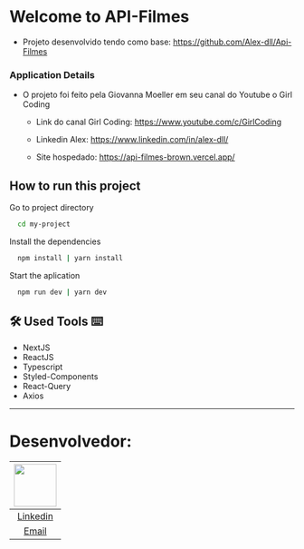 # Welcome to API-Filmes

- Projeto desenvolvido tendo como base: https://github.com/Alex-dll/Api-Filmes

### Application Details


- O projeto foi feito pela Giovanna Moeller em seu canal do Youtube o Girl Coding

  - Link do canal Girl Coding: https://www.youtube.com/c/GirlCoding

  - Linkedin Alex: https://www.linkedin.com/in/alex-dll/

  - Site hospedado: https://api-filmes-brown.vercel.app/

## How to run this project

Go to project directory

```bash
  cd my-project
```

Install the dependencies

```bash
  npm install | yarn install
```

Start the aplication

```bash
  npm run dev | yarn dev
```

## 🛠 Used Tools ⌨

- NextJS
- ReactJS
- Typescript
- Styled-Components
- React-Query
- Axios

---

# Desenvolvedor:

| [<img src="https://avatars.githubusercontent.com/u/79429654?v=4" width="75px;"/>](https://github.com/giovanifranz) |
| :-: |
|[Linkedin](https://www.linkedin.com/in/giovanifranz)|
|[Email](mailto:giovanifranz151@gmail.com)|
